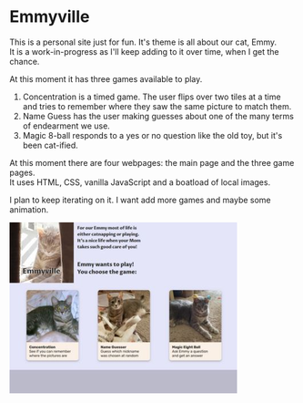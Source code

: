 # Emmyville  
This is a personal site just for fun. It's theme is all about our cat, Emmy.  
It is a work-in-progress as I'll keep adding to it over time, when I get the chance.  
  
At this moment it has three games available to play.  
1. Concentration is a timed game. The user flips over two tiles at a time and tries to remember where they saw the same picture to match them.  
2. Name Guess has the user making guesses about one of the many terms of endearment we use.  
3. Magic 8-ball responds to a yes or no question like the old toy, but it's been cat-ified.  
  
At this moment there are four webpages: the main page and the three game pages.  
It uses HTML, CSS, vanilla JavaScript and a boatload of local images.  
  
I plan to keep iterating on it. I want add more games and maybe some animation.  
  
![Site screenshot](./resources/images/Emmyville-Screenshot.jpg)  
